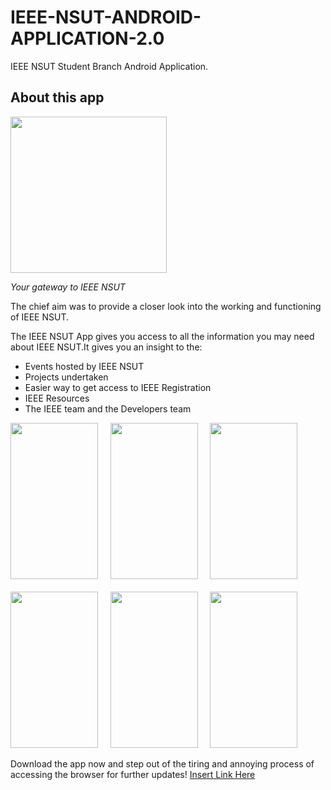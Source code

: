 # IEEE-NSUT-ANDROID-APPLICATION-2.0
IEEE NSUT Student Branch Android Application.

## About this app
<img src = "https://github.com/adiityax/IEEE-NSUT-ANDROID-APPLICATION-2.0/blob/master/app/src/main/res/drawable/logos.png" height="250" width="250"/> 

*Your gateway to IEEE NSUT*

The chief aim was to provide a closer look into the working and functioning of IEEE NSUT.

The IEEE NSUT App gives you access to all the information you may need about IEEE NSUT.It gives you an insight to the:

- Events hosted by IEEE NSUT
- Projects undertaken
- Easier way to get access to IEEE Registration
- IEEE Resources
- The IEEE team and the Developers team 

<img src = "https://github.com/adiityax/IEEE-NSUT-ANDROID-APPLICATION-2.0/blob/master/app/src/main/res/drawable/Opening%20Screen.jpeg" height="250" width="140" />&nbsp;&nbsp;&nbsp;&nbsp;&nbsp;<img src = "https://github.com/adiityax/IEEE-NSUT-ANDROID-APPLICATION-2.0/blob/master/app/src/main/res/drawable/Home%20Page.jpeg" height="250" width="140" />&nbsp;&nbsp;&nbsp;&nbsp;&nbsp;<img src = "https://github.com/adiityax/IEEE-NSUT-ANDROID-APPLICATION-2.0/blob/master/app/src/main/res/drawable/Navigation%20Bar.jpeg" height="250" width="140" />
<br/>
<br/>
<img src = "https://github.com/adiityax/IEEE-NSUT-ANDROID-APPLICATION-2.0/blob/master/app/src/main/res/drawable/About%20IEEE.jpeg" height="250" width="140" />&nbsp;&nbsp;&nbsp;&nbsp;&nbsp;<img src = "https://github.com/adiityax/IEEE-NSUT-ANDROID-APPLICATION-2.0/blob/master/app/src/main/res/drawable/Events.jpeg" height="250" width="140" />&nbsp;&nbsp;&nbsp;&nbsp;&nbsp;<img src = "https://github.com/adiityax/IEEE-NSUT-ANDROID-APPLICATION-2.0/blob/master/app/src/main/res/drawable/Contact.jpeg" height="250" width="140" />

Download the app now and step out of the tiring and annoying process of accessing the browser for further updates!
[Insert Link Here](www.google.com)

